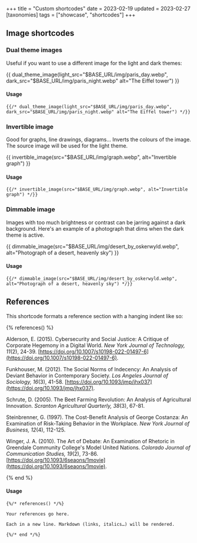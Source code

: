 +++
title = "Custom shortcodes"
date = 2023-02-19
updated = 2023-02-27
[taxonomies]
tags = ["showcase", "shortcodes"]
+++

## Image shortcodes

### Dual theme images

Useful if you want to use a different image for the light and dark themes:

{{ dual_theme_image(light_src="$BASE_URL/img/paris_day.webp", dark_src="$BASE_URL/img/paris_night.webp" alt="The Eiffel tower") }}

#### Usage
```
{{/* dual_theme_image(light_src="$BASE_URL/img/paris_day.webp", dark_src="$BASE_URL/img/paris_night.webp" alt="The Eiffel tower") */}}
```

### Invertible image

Good for graphs, line drawings, diagrams… Inverts the colours of the image. The source image will be used for the light theme.

{{ invertible_image(src="$BASE_URL/img/graph.webp", alt="Invertible graph") }}

#### Usage
```
{{/* invertible_image(src="$BASE_URL/img/graph.webp", alt="Invertible graph") */}}
```

### Dimmable image

Images with too much brightness or contrast can be jarring against a dark background. Here's an example of a photograph that dims when the dark theme is active.

{{ dimmable_image(src="$BASE_URL/img/desert_by_oskerwyld.webp", alt="Photograph of a desert, heavenly sky") }}

#### Usage

```
{{/* dimmable_image(src="$BASE_URL/img/desert_by_oskerwyld.webp", alt="Photograph of a desert, heavenly sky") */}}
```

## References

This shortcode formats a reference section with a hanging indent like so:

{% references() %}

Alderson, E. (2015). Cybersecurity and Social Justice: A Critique of Corporate Hegemony in a Digital World. *New York Journal of Technology, 11*(2), 24-39. [https://doi.org/10.1007/s10198-022-01497-6](https://doi.org/10.1007/s10198-022-01497-6).

Funkhouser, M. (2012). The Social Norms of Indecency: An Analysis of Deviant Behavior in Contemporary Society. *Los Angeles Journal of Sociology, 16*(3), 41-58. [https://doi.org/10.1093/jmp/jhx037](https://doi.org/10.1093/jmp/jhx037).

Schrute, D. (2005). The Beet Farming Revolution: An Analysis of Agricultural Innovation. *Scranton Agricultural Quarterly, 38*(3), 67-81.

Steinbrenner, G. (1997). The Cost-Benefit Analysis of George Costanza: An Examination of Risk-Taking Behavior in the Workplace. *New York Journal of Business, 12*(4), 112-125.

Winger, J. A. (2010). The Art of Debate: An Examination of Rhetoric in Greendale Community College's Model United Nations. *Colorado Journal of Communication Studies, 19*(2), 73-86. [https://doi.org/10.1093/6seaons/1movie](https://doi.org/10.1093/6seaons/1movie).

{% end %}

#### Usage

```
{%/* references() */%}

Your references go here.

Each in a new line. Markdown (links, italics…) will be rendered.

{%/* end */%}
